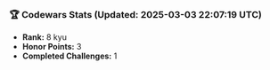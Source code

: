 ### 🏆 Codewars Stats (Updated: 2025-03-03 22:07:19 UTC)

- **Rank:** 8 kyu
- **Honor Points:** 3
- **Completed Challenges:** 1

